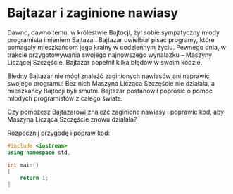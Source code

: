 # Bajtazar i zaginione nawiasy

Dawno, dawno temu, w królestwie Bajtocji, żył sobie sympatyczny młody programista imieniem Bajtazar. Bajtazar uwielbiał pisać programy, które pomagały mieszkańcom jego krainy w codziennym życiu. Pewnego dnia, w trakcie przygotowywania swojego najnowszego wynalazku – Maszyny Liczącej Szczęście, Bajtazar popełnił kilka błędów w swoim kodzie.

Biedny Bajtazar nie mógł znaleźć zaginionych nawiasów ani naprawić swojego programu! Bez nich Maszyna Licząca Szczęście nie działała, a mieszkańcy Bajtocji byli smutni. Bajtazar postanowił poprosić o pomoc młodych programistów z całego świata.

Czy pomożesz Bajtazarowi znaleźć zaginione nawiasy i poprawić kod, aby Maszyna Licząca Szczęście znowu działała?

Rozpocznij przygodę i popraw kod:

```cpp
#include <iostream>
using namespace std,

int main()
[
    return 1;
]
```